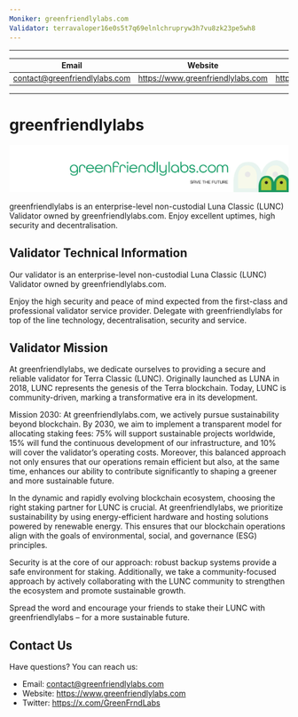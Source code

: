 ```yaml
---
Moniker: greenfriendlylabs.com
Validator: terravaloper16e0s5t7q69elnlchrupryw3h7vu8zk23pe5wh8
---
```

---
| Email | Website | Twitter |
| --- | --- | --- |
| contact@greenfriendlylabs.com | https://www.greenfriendlylabs.com | https://x.com/GreenFrndLabs |
---  

  

# greenfriendlylabs

![greenfriendlylabs](./logo.jpg)
    
greenfriendlylabs is an enterprise-level non-custodial Luna Classic (LUNC) Validator owned by greenfriendlylabs.com. Enjoy excellent uptimes, high security and decentralisation.

## Validator Technical Information  
  
Our validator is an enterprise-level non-custodial Luna Classic (LUNC) Validator owned by greenfriendlylabs.com.
  
Enjoy the high security and peace of mind expected from the first-class and professional validator service provider. Delegate with greenfriendlylabs for top of the line technology, decentralisation, security and service.  
   

## Validator Mission 

At greenfriendlylabs, we dedicate ourselves to providing a secure and reliable validator for Terra Classic (LUNC). Originally launched as LUNA in 2018, LUNC represents the genesis of the Terra blockchain. Today, LUNC is community-driven, marking a transformative era in its development.

Mission 2030: At greenfriendlylabs.com, we actively pursue sustainability beyond blockchain. By 2030, we aim to implement a transparent model for allocating staking fees: 75% will support sustainable projects worldwide, 15% will fund the continuous development of our infrastructure, and 10% will cover the validator’s operating costs. Moreover, this balanced approach not only ensures that our operations remain efficient but also, at the same time, enhances our ability to contribute significantly to shaping a greener and more sustainable future.

In the dynamic and rapidly evolving blockchain ecosystem, choosing the right staking partner for LUNC is crucial. At greenfriendlylabs, we prioritize sustainability by using energy-efficient hardware and hosting solutions powered by renewable energy. This ensures that our blockchain operations align with the goals of environmental, social, and governance (ESG) principles.

Security is at the core of our approach: robust backup systems provide a safe environment for staking. Additionally, we take a community-focused approach by actively collaborating with the LUNC community to strengthen the ecosystem and promote sustainable growth.

Spread the word and encourage your friends to stake their LUNC with greenfriendlylabs – for a more sustainable future.
  
  
## Contact Us  

Have questions? You can reach us:

- Email: contact@greenfriendlylabs.com
- Website: https://www.greenfriendlylabs.com
- Twitter: https://x.com/GreenFrndLabs
